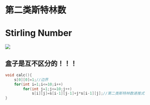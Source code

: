 # 第二类斯特林数

# Stirling Number

![](C:\Users\黄书恒1\Pictures\Code\第二类斯特林数.png)

## 盒子是互不区分的！！！

```c++
void calc(){
    s[0][0]=1;//边界
    for(int i=1;i<=10;i++)
        for(int j=1;j<=10;j++)
            s[i][j]=s[i-1][j-1]+j*s[i-1][j];//第二类斯特林数递推式
}
```

